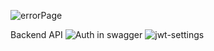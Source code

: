 ![errorPage](https://user-images.githubusercontent.com/92291258/208841550-afa508ee-38b7-486e-9122-f76e9877278c.png)

Backend API
![Auth in swagger](https://user-images.githubusercontent.com/92164758/208871461-11c4c848-9160-493b-9761-529923c62c25.png)
![jwt-settings](https://user-images.githubusercontent.com/92164758/208897402-cae2b42e-c447-4af5-80ad-cd16efa32824.png)
